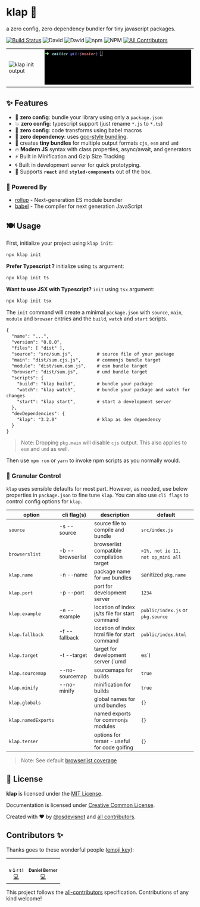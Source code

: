 # klap :clap:

a zero config, zero dependency bundler for tiny javascript packages.

<!-- prettier-ignore-start -->
[![Build Status](https://img.shields.io/travis/osdevisnot/klap/master?style=flat-square)](https://travis-ci.org/osdevisnot/klap)
![David](https://img.shields.io/david/osdevisnot/klap?style=flat-square)
![David](https://img.shields.io/david/dev/osdevisnot/klap?style=flat-square)
![npm](https://img.shields.io/npm/v/klap?style=flat-square)
![NPM](https://img.shields.io/npm/l/klap?style=flat-square)<!-- ALL-CONTRIBUTORS-BADGE:START - Do not remove or modify this section -->
[![All Contributors](https://img.shields.io/badge/all_contributors-2-orange.svg?style=flat-square)](#contributors-)
<!-- ALL-CONTRIBUTORS-BADGE:END -->
<!-- prettier-ignore-end -->

<table border="0">
<tr><td>
<img src="docs/klap-init.gif" alt="klap init output">
</td><td>
<img src="docs/klap-build.gif" alt="klap build output">
</td></tr>
</table>

## :sparkles: Features

- :tada: **zero config**: bundle your library using only a `package.json`
- :boom: **zero config**: typescript support (just rename `*.js` to `*.ts`)
- :star2: **zero config**: code transforms using babel macros
- :rocket: **zero dependency**: uses [gcc-style bundling](https://www.npmjs.com/package/@zeit/ncc).
- :octopus: creates **tiny bundles** for multiple output formats `cjs`, `esm` and `umd`
- :fire: **Modern JS** syntax with class properties, async/await, and generators
- :zap: Built in Minification and Gzip Size Tracking
- :cyclone: Built in development server for quick prototyping.
- :confetti_ball: Supports **`react`** and **`styled-components`** out of the box.

### :muscle: Powered By

- [rollup](https://rollupjs.org) - Next-generation ES module bundler
- [babel](https://babeljs.io) - The compiler for next generation JavaScript

## :plate_with_cutlery: Usage

First, initialize your project using `klap init`:

```bash
npx klap init
```

**Prefer Typescript ?** initialize using `ts` argument:

```bash
npx klap init ts
```

**Want to use JSX with Typescript?** `init` using `tsx` argument:

```bash
npx klap init tsx
```

The `init` command will create a minimal `package.json` with `source`, `main`, `module` and `browser` entries and the `build`, `watch` and `start` scripts.

```jsonc
{
  "name": "...",
  "version": "0.0.0",
  "files": [ "dist" ],
  "source": "src/sum.js",         # source file of your package
  "main": "dist/sum.cjs.js",      # commonjs bundle target
  "module": "dist/sum.esm.js",    # esm bundle target
  "browser": "dist/sum.js",       # umd bundle target
  "scripts": {
    "build": "klap build",        # bundle your package
    "watch": "klap watch",        # bundle your package and watch for changes
    "start": "klap start",        # start a development server
  },
  "devDependencies": {
    "klap": "3.2.0"               # klap as dev dependency
  }
}

```

> Note: Dropping `pkg.main` will disable `cjs` output. This also applies to `esm` and `umd` as well.

Then use `npm run` or `yarn` to invoke npm scripts as you normally would.

### :anger: Granular Control

`klap` uses sensible defaults for most part. However, as needed, use below properties in `package.json` to fine tune `klap`. You can also use `cli flags` to control config options for `klap`.

| option              | cli flag(s)           | description                                    | default                           |
| ------------------- | --------------------- | ---------------------------------------------- | --------------------------------- |
| `source`            | -s&nbsp;--source      | source file to compile and bundle              | `src/index.js`                    |
| `browserslist`      | -b&nbsp;--browserlist | browserlist compatible compilation target      | `>1%, not ie 11, not op_mini all` |
| `klap.name`         | -n&nbsp;--name        | package name for `umd` bundles                 | sanitized `pkg.name`              |
| `klap.port`         | -p&nbsp;--port        | port for development server                    | `1234`                            |
| `klap.example`      | -e&nbsp;--example     | location of index js/ts file for start command | `public/index.js` or `pkg.source` |
| `klap.fallback`     | -f&nbsp;--fallback    | location of index html file for start command  | `public/index.html`               |
| `klap.target`       | -t&nbsp;--target      | target for development server (`umd|es`)       | `es`                              |
| `klap.sourcemap`    | --no-sourcemap        | sourcemaps for builds                          | `true`                            |
| `klap.minify`       | --no-minify           | minification for builds                        | `true`                            |
| `klap.globals`      |                       | global names for umd bundles                   | `{}`                              |
| `klap.namedExports` |                       | named exports for commonjs modules             | `{}`                              |
| `klap.terser`       |                       | options for terser - useful for code golfing   | `{}`                              |

> Note: See default [browserlist coverage](https://browserl.ist/?q=%3E1%25%2C+not+ie+11%2C+not+op_mini+all)

## :clinking_glasses: License

**klap** is licensed under the [MIT License](http://opensource.org/licenses/MIT).

Documentation is licensed under [Creative Common License](http://creativecommons.org/licenses/by/4.0/).

Created with ❤️ by [@osdevisnot](https://github.com/osdevisnot) and [all contributors](https://github.com/osdevisnot/klap/graphs/contributors).

## Contributors ✨

Thanks goes to these wonderful people ([emoji key](https://allcontributors.org/docs/en/emoji-key)):

<!-- ALL-CONTRIBUTORS-LIST:START - Do not remove or modify this section -->
<!-- prettier-ignore-start -->
<!-- markdownlint-disable -->
<table>
  <tr>
    <td align="center"><a href="https://v1rtl.site"><img src="https://avatars0.githubusercontent.com/u/35937217?v=4" width="100px;" alt=""/><br /><sub><b>v 1 r t l</b></sub></a><br /><a href="https://github.com/osdevisnot/klap/commits?author=talentlessguy" title="Code">💻</a></td>
    <td align="center"><a href="https://github.com/dnl-brnr"><img src="https://avatars1.githubusercontent.com/u/58155720?v=4" width="100px;" alt=""/><br /><sub><b>Daniel Berner</b></sub></a><br /><a href="https://github.com/osdevisnot/klap/commits?author=dnl-brnr" title="Code">💻</a></td>
  </tr>
</table>

<!-- markdownlint-enable -->
<!-- prettier-ignore-end -->

<!-- ALL-CONTRIBUTORS-LIST:END -->

This project follows the [all-contributors](https://github.com/all-contributors/all-contributors) specification. Contributions of any kind welcome!
